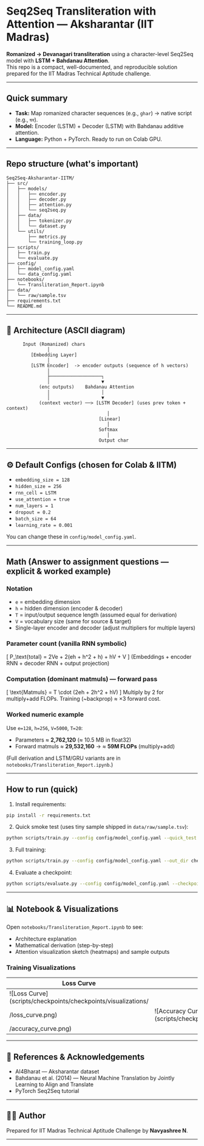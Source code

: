 #  Seq2Seq Transliteration with Attention — Aksharantar (IIT Madras)

**Romanized → Devanagari transliteration** using a character-level Seq2Seq model with **LSTM + Bahdanau Attention**.  
This repo is a compact, well-documented, and reproducible solution prepared for the IIT Madras Technical Aptitude challenge.

---

##  Quick summary
- **Task:** Map romanized character sequences (e.g., `ghar`) → native script (e.g., `घर`).  
- **Model:** Encoder (LSTM) + Decoder (LSTM) with Bahdanau additive attention.  
- **Language:** Python + PyTorch. Ready to run on Colab GPU.

---

##  Repo structure (what's important)
```
Seq2Seq-Aksharantar-IITM/
├── src/
│   ├── models/
│   │   ├── encoder.py
│   │   ├── decoder.py
│   │   ├── attention.py
│   │   └── seq2seq.py
│   ├── data/
│   │   ├── tokenizer.py
│   │   └── dataset.py
│   └── utils/
│       ├── metrics.py
│       └── training_loop.py
├── scripts/
│   ├── train.py
│   └── evaluate.py
├── config/
│   ├── model_config.yaml
│   └── data_config.yaml
├── notebooks/
│   └── Transliteration_Report.ipynb
├── data/
│   └── raw/sample.tsv
├── requirements.txt
└── README.md
```

---

## 🧩 Architecture (ASCII diagram)
```
      Input (Romanized) chars
               │
         [Embedding Layer]
               │
         [LSTM Encoder]  -> encoder outputs (sequence of h vectors)
               │
               ├───────────────────┐
               │                   ▼
            (enc outputs)    Bahdanau Attention
               │                   │
               │                   ▼
            (context vector) ──> [LSTM Decoder] (uses prev token + context)
                                     │
                                  [Linear]
                                     │
                                  Softmax
                                     │
                                  Output char
```

---

## ⚙️ Default Configs (chosen for Colab & IITM)
- `embedding_size = 128`  
- `hidden_size = 256`  
- `rnn_cell = LSTM`  
- `use_attention = true`  
- `num_layers = 1`  
- `dropout = 0.2`  
- `batch_size = 64`  
- `learning_rate = 0.001`

You can change these in `config/model_config.yaml`.

---

##  Math (Answer to assignment questions — explicit & worked example)

### Notation
- `e` = embedding dimension  
- `h` = hidden dimension (encoder & decoder)  
- `T` = input/output sequence length (assumed equal for derivation)  
- `V` = vocabulary size (same for source & target)  
- Single-layer encoder and decoder (adjust multipliers for multiple layers)

### Parameter count (vanilla RNN symbolic)
\[
P_\text{total} = 2Ve + 2(eh + h^2 + h) + hV + V
\]
(Embeddings + encoder RNN + decoder RNN + output projection)

### Computation (dominant matmuls) — forward pass
\[
\text{Matmuls} = T \cdot (2eh + 2h^2 + hV)
\]
Multiply by 2 for multiply+add FLOPs. Training (~backprop) ≈ ×3 forward cost.

### Worked numeric example
Use `e=128`, `h=256`, `V=5000`, `T=20`:

- Parameters ≈ **2,762,120** (≈ 10.5 MB in float32)  
- Forward matmuls ≈ **29,532,160** → ≈ **59M FLOPs** (multiply+add)

(Full derivation and LSTM/GRU variants are in `notebooks/Transliteration_Report.ipynb`.)

---

##  How to run (quick)
1. Install requirements:
```bash
pip install -r requirements.txt
```

2. Quick smoke test (uses tiny sample shipped in `data/raw/sample.tsv`):
```bash
python scripts/train.py --config config/model_config.yaml --quick_test
```

3. Full training:
```bash
python scripts/train.py --config config/model_config.yaml --out_dir checkpoints
```

4. Evaluate a checkpoint:
```bash
python scripts/evaluate.py --config config/model_config.yaml --checkpoint checkpoints/best.pt
```

---

## 📊 Notebook & Visualizations
Open `notebooks/Transliteration_Report.ipynb` to see:
- Architecture explanation
- Mathematical derivation (step-by-step)
- Attention visualization sketch (heatmaps) and sample outputs

### Training Visualizations
| Loss Curve | Accuracy Curve |
|-------------|----------------|
| ![Loss Curve](scripts/checkpoints/checkpoints/visualizations/
/loss_curve.png) | ![Accuracy Curve](scripts/checkpoints/checkpoints/visualizations/
/accuracy_curve.png) |



---

## 🧾 References & Acknowledgements
- AI4Bharat — Aksharantar dataset  
- Bahdanau et al. (2014) — Neural Machine Translation by Jointly Learning to Align and Translate  
- PyTorch Seq2Seq tutorial

---

## 👩‍💻 Author
Prepared for IIT Madras Technical Aptitude Challenge by **Navyashree N**.

---
